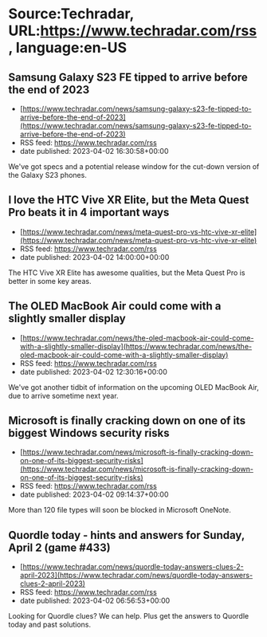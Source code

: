 # Source:Techradar, URL:https://www.techradar.com/rss, language:en-US

## Samsung Galaxy S23 FE tipped to arrive before the end of 2023
 - [https://www.techradar.com/news/samsung-galaxy-s23-fe-tipped-to-arrive-before-the-end-of-2023](https://www.techradar.com/news/samsung-galaxy-s23-fe-tipped-to-arrive-before-the-end-of-2023)
 - RSS feed: https://www.techradar.com/rss
 - date published: 2023-04-02 16:30:58+00:00

We've got specs and a potential release window for the cut-down version of the Galaxy S23 phones.

## I love the HTC Vive XR Elite, but the Meta Quest Pro beats it in 4 important ways
 - [https://www.techradar.com/news/meta-quest-pro-vs-htc-vive-xr-elite](https://www.techradar.com/news/meta-quest-pro-vs-htc-vive-xr-elite)
 - RSS feed: https://www.techradar.com/rss
 - date published: 2023-04-02 14:00:00+00:00

The HTC Vive XR Elite has awesome qualities, but the Meta Quest Pro is better in some key areas.

## The OLED MacBook Air could come with a slightly smaller display
 - [https://www.techradar.com/news/the-oled-macbook-air-could-come-with-a-slightly-smaller-display](https://www.techradar.com/news/the-oled-macbook-air-could-come-with-a-slightly-smaller-display)
 - RSS feed: https://www.techradar.com/rss
 - date published: 2023-04-02 12:30:16+00:00

We've got another tidbit of information on the upcoming OLED MacBook Air, due to arrive sometime next year.

## Microsoft is finally cracking down on one of its biggest Windows security risks
 - [https://www.techradar.com/news/microsoft-is-finally-cracking-down-on-one-of-its-biggest-security-risks](https://www.techradar.com/news/microsoft-is-finally-cracking-down-on-one-of-its-biggest-security-risks)
 - RSS feed: https://www.techradar.com/rss
 - date published: 2023-04-02 09:14:37+00:00

More than 120 file types will soon be blocked in Microsoft OneNote.

## Quordle today - hints and answers for Sunday, April 2 (game #433)
 - [https://www.techradar.com/news/quordle-today-answers-clues-2-april-2023](https://www.techradar.com/news/quordle-today-answers-clues-2-april-2023)
 - RSS feed: https://www.techradar.com/rss
 - date published: 2023-04-02 06:56:53+00:00

Looking for Quordle clues? We can help. Plus get the answers to Quordle today and past solutions.


